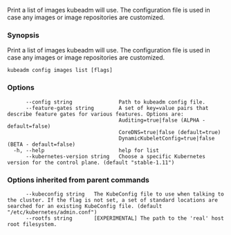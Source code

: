 
Print a list of images kubeadm will use. The configuration file is used in case any images or image repositories are customized.

### Synopsis

Print a list of images kubeadm will use. The configuration file is used in case any images or image repositories are customized.

```
kubeadm config images list [flags]
```

### Options

```
      --config string               Path to kubeadm config file.
      --feature-gates string        A set of key=value pairs that describe feature gates for various features. Options are:
                                    Auditing=true|false (ALPHA - default=false)
                                    CoreDNS=true|false (default=true)
                                    DynamicKubeletConfig=true|false (BETA - default=false)
  -h, --help                        help for list
      --kubernetes-version string   Choose a specific Kubernetes version for the control plane. (default "stable-1.11")
```

### Options inherited from parent commands

```
      --kubeconfig string   The KubeConfig file to use when talking to the cluster. If the flag is not set, a set of standard locations are searched for an existing KubeConfig file. (default "/etc/kubernetes/admin.conf")
      --rootfs string       [EXPERIMENTAL] The path to the 'real' host root filesystem.
```

